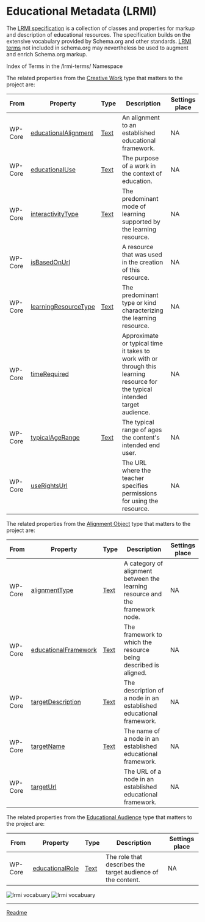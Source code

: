 # Educational Metadata (LRMI)

The [LRMI specification](http://lrmi.dublincore.org/specifications/lrmi_1/) is a collection of classes and properties for markup and description of educational resources. The specification builds on the extensive vocabulary provided by Schema.org and other standards. [LRMI terms](http://lrmi.dublincore.org/specifications/lrmi_terms/) not included in schema.org may nevertheless be used to augment and enrich Schema.org markup.

Index of Terms in the /lrmi-terms/ Namespace

The related properties from the [Creative Work](https://schema.org/CreativeWork "https://schema.org/CreativeWork") type that matters to the project are:

| From | Property | Type | Description | Settings place |
| ---- | -------- |----- | ----------- | -------------- |
| WP-Core | [educationalAlignment](http://schema.org/educationalAlignment) | [Text](https://schema.org/AlignmentObject) | An alignment to an established educational framework. | NA
| WP-Core | [educationalUse](http://schema.org/educationalUse) | [Text](https://schema.org/Text) | 	The purpose of a work in the context of education. | NA
| WP-Core | [interactivityType](http://schema.org/interactivityType) | [Text](https://schema.org/Text) | The predominant mode of learning supported by the learning resource. | NA
| WP-Core | [isBasedOnUrl](http://schema.org/isBasedOnUrl) | []() | 	A resource that was used in the creation of this resource. | NA
| WP-Core | [learningResourceType](http://schema.org/learningResourceType) | [Text](https://schema.org/Text) |	The predominant type or kind characterizing the learning resource. | NA
| WP-Core | [timeRequired](http://schema.org/timeRequired) | []() | 	Approximate or typical time it takes to work with or through this learning resource for the typical intended target audience. | NA
| WP-Core | [typicalAgeRange](http://schema.org/typicalAgeRange) | [Text](https://schema.org/Text) | 	The typical range of ages the content's intended end user. | NA
| WP-Core | [useRightsUrl](http://schema.org/license) | []() | 	The URL where the teacher specifies permissions for using the resource. | NA

The related properties from the [Alignment Object](https://schema.org/AlignmentObject "https://schema.org/AlignmentObject") type that matters to the project are:

| From | Property | Type | Description | Settings place |
| ---- | -------- |----- | ----------- | -------------- |
| WP-Core | [alignmentType](http://schema.org/alignmentType) | [Text](https://schema.org/Text) | 	A category of alignment between the learning resource and the framework node. | NA
| WP-Core | [educationalFramework](http://schema.org/educationalFramework) | [Text](https://schema.org/Text) | 	The framework to which the resource being described is aligned. | NA
| WP-Core | [targetDescription](http://schema.org/targetDescription) | [Text](https://schema.org/Text) | 	The description of a node in an established educational framework. | NA
| WP-Core | [targetName](http://schema.org/targetName) | [Text](https://schema.org/Text) | 	The name of a node in an established educational framework. | NA
| WP-Core | [targetUrl](http://schema.org/targetUrl) | []() | 	The URL of a node in an established educational framework. | NA


The related properties from the [Educational Audience](http://schema.org/EducationalAudience "http://schema.org/EducationalAudience") type that matters to the project are:

| From | Property | Type | Description | Settings place |
| ---- | -------- |----- | ----------- | -------------- |
| WP-Core | [educationalRole](http://schema.org/educationalRole) | [Text](https://schema.org/Text) | 	The role that describes the target audience of the content. | NA

















![lrmi vocabuary](images/vocabularies_lrmi_1.png)
![lrmi vocabuary](images/vocabularies_lrmi_2.png)

---

[Readme](/Readme.md)
